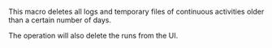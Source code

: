 This macro deletes all logs and temporary files of continuous activities older than a certain number of days.

The operation will also delete the runs from the UI.
